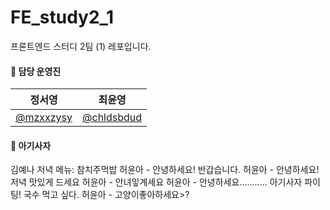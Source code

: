 # FE_study2_1

프론트엔드 스터디 2팀 (1) 레포입니다.

#### 🦁 담당 운영진

| 정서영                                   | 최윤영                                     |
| ---------------------------------------- | ------------------------------------------ |
| [@mzxxzysy](https://github.com/mzxxzysy) | [@chldsbdud](https://github.com/chldsbdud) |

#### 🦁 아기사자

김예나
저녁 메뉴: 참치주먹밥
허윤아 - 안녕하세요!
반갑습니다.
허윤아 - 안녕하세요! 저녁 맛있게 드세요
허윤아 - 안녀잏계세요
허윤아 - 안녕하세요...........
아기사자 파이팅!
국수 먹고 싶다.
허윤아 - 고양이좋아하세요>?
